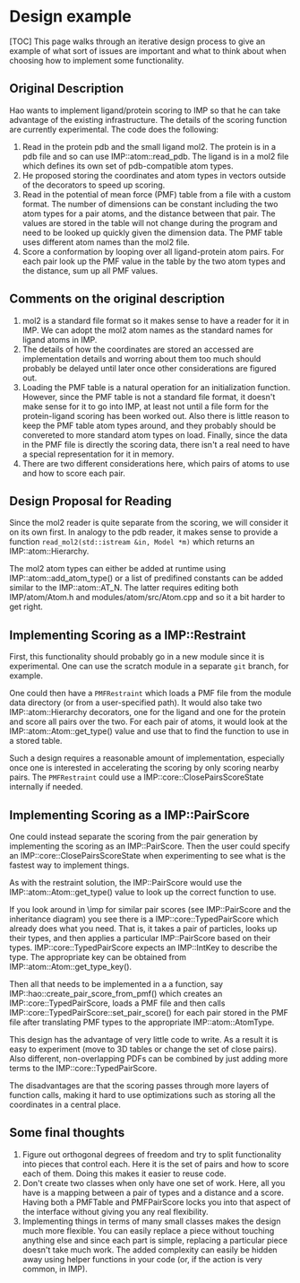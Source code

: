 # Design example
[TOC]
This page walks through an iterative design process to give an
example of what sort of issues are important and what to think about
when choosing how to implement some functionality.

## Original Description

 Hao wants to implement ligand/protein scoring to IMP so that he can
 take advantage of the existing infrastructure. The details of the scoring
 function are currently experimental. The code does the following:

1. Read in the protein pdb and the small ligand mol2. The protein is in
   a pdb file and so can use IMP::atom::read_pdb. The ligand is in a mol2
   file which defines its own set of pdb-compatible atom types.
2. He proposed storing the coordinates and atom types in vectors outside
   of the decorators to speed up scoring.
3. Read in the potential of mean force (PMF) table from a file with
   a custom format. The number of dimensions can be constant including
   the two atom types for a pair atoms, and the distance between that
   pair. The values are stored in the table will not change during the
   program and need to be looked up quickly given the dimension data.
   The PMF table uses different atom names than the mol2 file.
4. Score a conformation by looping over all ligand-protein atom
     pairs. For each pair look up the PMF value in the table by the
     two atom types and the distance, sum up all PMF values.

## Comments on the original description

1. mol2 is a standard file format so it makes sense to have a reader
   for it in IMP. We can adopt the mol2 atom names as the standard names
   for ligand atoms in IMP.
2. The details of how the coordinates are stored an accessed are
   implementation details and worring about them too much should probably
   be delayed until later once other considerations are figured out.
3. Loading the PMF table is a natural operation for an initialization
   function. However, since the PMF table is not a standard file format,
   it doesn't make sense for it to go into IMP, at least not until a file
   form for the protein-ligand scoring has been worked out. Also there is
   little reason to keep the PMF table atom types around, and they probably
   should be convereted to more standard atom types on load. Finally, since
   the data in the PMF file is directly the scoring data, there isn't a
   real need to have a special representation for it in memory.
4. There are two different considerations here, which pairs of atoms to
   use and how to score each pair.


## Design Proposal for Reading
Since the mol2 reader is quite separate from the scoring, we will consider
it on its own first. In analogy to the pdb reader, it makes sense to
provide a function `read_mol2(std::istream &in, Model *m)` which returns
an IMP::atom::Hierarchy.

The mol2 atom types can either be added at runtime using
IMP::atom::add_atom_type() or a list of predifined constants can be added
similar to the IMP::atom::AT_N. The latter requires editing both
IMP/atom/Atom.h and modules/atom/src/Atom.cpp and so it a bit harder
to get right.

## Implementing Scoring as a IMP::Restraint

First, this functionality should probably go in a new module since it
is experimental. One can use the scratch module in a separate `git` branch,
for example.

One could then have a `PMFRestraint` which loads a PMF file from the
module data directory (or from a user-specified path). It would
also take two IMP::atom::Hierarchy decorators, one for the ligand and
one for the protein and score all pairs over the two. For each pair of atoms,
it would look at the IMP::atom::Atom::get_type() value and use that
to find the function to use in a stored table.

Such a design requires a reasonable amount of implementation, especially
once one is interested in accelerating the scoring by only scoring nearby
pairs. The `PMFRestraint` could use a IMP::core::ClosePairsScoreState
internally if needed.

## Implementing Scoring as a IMP::PairScore

One could instead separate the scoring from the pair generation by implementing
the scoring as an IMP::PairScore. Then the user could specify an
IMP::core::ClosePairsScoreState when experimenting to see what is the fastest
way to implement things.

As with the restraint solution, the IMP::PairScore would use the
IMP::atom::Atom::get_type() value to look up the correct function to use.

If you look around in \imp for similar pair scores (see IMP::PairScore and the
inheritance diagram) you see there is a IMP::core::TypedPairScore which
already does what you need. That is, it takes a pair of particles, looks up
their types, and then applies a particular IMP::PairScore based on their types.
IMP::core::TypedPairScore expects an IMP::IntKey to describe the type. The
appropriate key can be obtained from IMP::atom::Atom::get_type_key().

Then all that needs to be implemented in a a function, say
IMP::hao::create_pair_score_from_pmf() which creates an IMP::core::TypedPairScore,
loads a PMF file and then calls IMP::core::TypedPairScore::set_pair_score() for
each pair stored in the PMF file after translating PMF types to the
appropriate IMP::atom::AtomType.

This design has the advantage of very little code to write. As a result it
is easy to experiment (move to 3D tables or change the set of close pairs). Also
different, non-overlapping PDFs can be combined by just adding more terms to
the IMP::core::TypedPairScore.

The disadvantages are that the scoring passes through more layers of function
calls, making it hard to use optimizations such as storing all the coordinates
in a central place.


## Some final thoughts

1. Figure out orthogonal degrees of freedom and try to split
  functionality into pieces that control each. Here it is the set
  of pairs and how to score each of them. Doing this makes it
  easier to reuse code.
2. Don't create two classes when only have one set of work. Here,
 all you have is a mapping between a pair of types and a
 distance and a score. Having both a PMFTable and PMFPairScore
 locks you into that aspect of the interface without giving you
 any real flexibility.
3. Implementing things in terms of many small classes makes the
 design much more flexible. You can easily replace a piece
 without touching anything else and since each part is simple,
 replacing a particular piece doesn't take much work. The added
 complexity can easily be hidden away using helper functions in
 your code (or, if the action is very common, in IMP).
